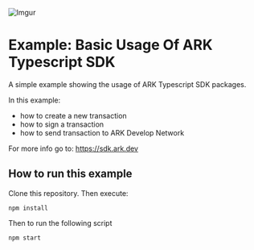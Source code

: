 ![Imgur](https://imgur.com/a/PL5LWjC)
# Example: Basic Usage Of ARK Typescript SDK

A simple example showing the usage of ARK Typescript SDK packages. 

In this example:
- how to create a new transaction
- how to sign a transaction
- how to send transaction to ARK Develop Network

For more info go to: https://sdk.ark.dev

## How to run this example

Clone this repository. Then execute:

```
npm install
```

Then to run the following script
```
npm start
```
